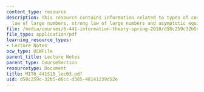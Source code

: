 ```yaml
---
content_type: resource
description: This resource contains information related to types of covergence, weak
  law of large numbers, strong law of large numbers and asymptotic equipartition property.
file: /media/courses/6-441-information-theory-spring-2010/d58c259c32b5d6ccd38548141239d52e_MIT6_441S10_lec03.pdf
file_type: application/pdf
learning_resource_types:
- Lecture Notes
ocw_type: OCWFile
parent_title: Lecture Notes
parent_type: CourseSection
resourcetype: Document
title: MIT6_441S10_lec03.pdf
uid: d58c259c-32b5-d6cc-d385-48141239d52e
---
```

